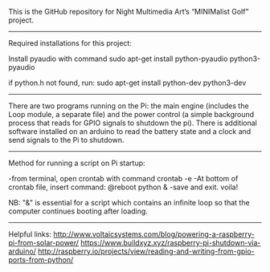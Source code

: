 This is the GitHub repository for Night Multimedia Art’s “MINIMalist Golf” project.
______________

Required installations for this project:

Install pyaudio with command
sudo apt-get install python-pyaudio python3-pyaudio

if python.h not found, run:
sudo apt-get install python-dev python3-dev
_______________

There are two programs running on the Pi: the main engine (includes the Loop module, a separate file) and the power control (a simple background process that reads for GPIO signals to shutdown the pi). There is additional software installed on an arduino to read the battery state and a clock and send signals to the Pi to shutdown.
_______________

Method for running a script on Pi startup:

-from terminal, open crontab with command 
        crontab -e
-At bottom of crontab file, insert command:
        @reboot python <full file path of python file> &
-save and exit. voila!

NB: "&" is essential for a script which contains an infinite loop so that the computer continues booting after loading.


____________________________

Helpful links:
http://www.voltaicsystems.com/blog/powering-a-raspberry-pi-from-solar-power/
https://www.buildxyz.xyz/raspberry-pi-shutdown-via-arduino/
http://raspberry.io/projects/view/reading-and-writing-from-gpio-ports-from-python/
